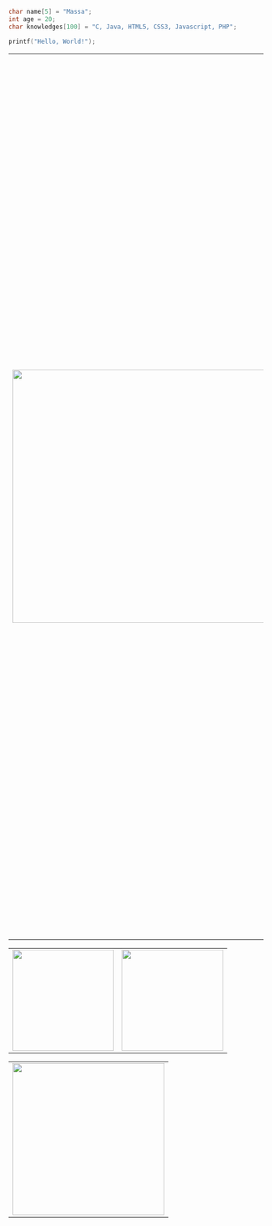 ```C
char name[5] = "Massa";
int age = 20;
char knowledges[100] = "C, Java, HTML5, CSS3, Javascript, PHP";

printf("Hello, World!");
```

<table>
    <tr>
    <td>
      <div align="right">
          <img width="500em" src="https://i.imgur.com/iNtzqz0.gif" />
      </div>
    </td>
    <td><div align="left">
        <h3>𝗔𝗯𝗼𝘂𝘁 𝗺𝗲</h3>
      <h5>I'm a computer engineering student currently working as a webdesigner at Base startup and also as a programmer and artist on the game development team Call From Beyond, on the Drunk Quest project. Around 2007-2009, when the LAN house fever had already spread across Brazil, I spent almost entire afternoons playing the most diverse types of games (GTA San Andreas, World of Warcraft, Need for Speed, Counter Strike 1.6, Call of Duty etc), until one day I decided that I would create my first game, a kind of escape room, using Blender platform. Since then my passion for programming and creating games has grown.
      My first programming language was PHP (not that I'm proud of it ¯\_(ツ)_/¯) and MySQL when I was studying Programming for Web Development at CECAPE Institute, where I also learned HTML5, CSS3 and Javascript.</h5>
</div></td>
  </tr>
</table>

<table>
  <tr>
    <td>
      <img height="200em" src="https://github-readme-stats.vercel.app/api?username=mdmassa&show_icons=true&theme=dark"/>
    </td>
    <td>
      <img height="200em" src="https://github-readme-streak-stats.herokuapp.com/?user=mdmassa&show_icons=true&theme=dark"/>
    </td>
  </tr>
</table>

<table align="center">
  <tr>
    <td>
      <img height="300em" src="https://github-readme-stats.vercel.app/api/top-langs/?username=mdmassa&theme=dark&layout=compact&langs_count=20"/>
    </td>
  </tr>
</table>
